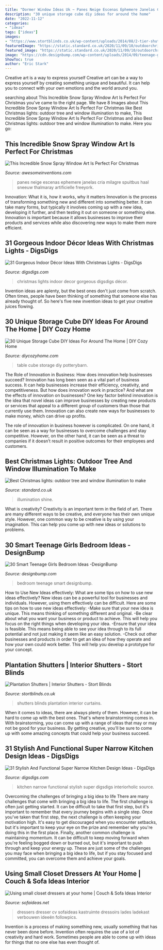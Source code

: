 ```yaml
---
title: "Dormer Window Ideas Uk ~ Panes Neige Escenas Ephemere Janelas Cria Milagre Spuitbus Haal Sneeuw Thalmaray Artificielle Freeyork"
description: "30 unique storage cube diy ideas for around the home"
date: "2022-11-12"
categories:
- "ideas"
tags: ["ideas"]
images:
- "https://www.stortblinds.co.uk/wp-content/uploads/2014/08/2-tier-shut.jpg"
featuredImage: "https://static.standard.co.uk/2020/11/09/10/outdoorchristmaslightsamazonjpg?width=1200&amp;width=1200&amp;auto=webp&amp;quality=75"
featured_image: "https://static.standard.co.uk/2020/11/09/10/outdoorchristmaslightsamazonjpg?width=1200&amp;width=1200&amp;auto=webp&amp;quality=75"
image: "https://cdn.designbump.com/wp-content/uploads/2014/09/teenage-girl-bedroom-ideaas-028.jpg"
ShowToc: true
author: "Eric Stark"
---
```



Creative art is a way to express yourself
Creative art can be a way to express yourself by creating something unique and beautiful. It can help you to connect with your own emotions and the world around you.

	

		
searching about This Incredible Snow Spray Window Art Is Perfect For Christmas you've came to the right page. We have 8 Images about This Incredible Snow Spray Window Art Is Perfect For Christmas like Best Christmas lights: outdoor tree and window illumination to make, This Incredible Snow Spray Window Art Is Perfect For Christmas and also Best Christmas lights: outdoor tree and window illumination to make. Here you go:
		
    
## This Incredible Snow Spray Window Art Is Perfect For Christmas

<img loading=lazy src="https://www.awesomeinventions.com/wp-content/uploads/2015/12/windows-santa-art.jpg" onerror="this.onerror=null;this.src='https://tse4.mm.bing.net/th?id=OIP.g_LRw6g-yBaqRoe5_hF7ngHaFj&amp;pid=15.1';" alt="This Incredible Snow Spray Window Art Is Perfect For Christmas">

_Source: awesomeinventions.com_

>panes neige escenas ephemere janelas cria milagre spuitbus haal sneeuw thalmaray artificielle freeyork. 

	

Innovation: What it is, how it works, why it matters
Innovation is the process of transforming something new and different into something better. It can take many forms, but typically it involves coming up with a new idea, developing it further, and then testing it out on someone or something else. Innovation is important because it allows businesses to improve their products and services while also discovering new ways to make them more efficient.

    
## 31 Gorgeous Indoor Décor Ideas With Christmas Lights - DigsDigs

<img loading=lazy src="https://www.digsdigs.com/photos/gorgeous-indoor-decor-ideas-with-christmas-lights-5-554x738.jpg" onerror="this.onerror=null;this.src='https://tse4.mm.bing.net/th?id=OIP.dOZknTYCCtNF520DhU1YrAHaJ3&amp;pid=15.1';" alt="31 Gorgeous Indoor Décor Ideas With Christmas Lights - DigsDigs">

_Source: digsdigs.com_

>christmas lights indoor decor gorgeous digsdigs décor. 

	

Invention ideas are aplenty, but the best ones don't just come from scratch. Often times, people have been thinking of something that someone else has already thought of. So here's five new invention ideas to get your creative juices flowing.

    
## 30 Unique Storage Cube DIY Ideas For Around The Home | DIY Cozy Home

<img loading=lazy src="http://diycozyhome.com/wp-content/uploads/2016/05/table-set.jpg" onerror="this.onerror=null;this.src='https://tse1.mm.bing.net/th?id=OIP.xp8VHuVsX4E7aP6613UB_AHaGp&amp;pid=15.1';" alt="30 Unique Storage Cube DIY Ideas For Around The Home | DIY Cozy Home">

_Source: diycozyhome.com_

>table cube storage diy potterybarn. 

	

The Role of Innovation in Business: How does innovation help businesses succeed?
Innovation has long been seen as a vital part of business success. It can help businesses increase their efficiency, creativity, and competitiveness. But how does innovation work in practice? And what are the effects of innovation on businesses?
One key factor behind innovation is the idea that novel ideas can improve businesses by creating new products or services that appeal to a different group of customers than those that currently use them. Innovation can also create new ways for businesses to make money, which can drive up profits.

The role of innovation in business however is complicated. On one hand, it can be seen as a way for businesses to overcome challenges and stay competitive. However, on the other hand, it can be seen as a threat to companies if it doesn’t result in positive outcomes for their employees and customers.

    
## Best Christmas Lights: Outdoor Tree And Window Illumination To Make

<img loading=lazy src="https://static.standard.co.uk/2020/11/09/10/outdoorchristmaslightsamazonjpg?width=1200&amp;width=1200&amp;auto=webp&amp;quality=75" onerror="this.onerror=null;this.src='https://tse4.mm.bing.net/th?id=OIP.uG9oJrTqqdbPOQQWZnUIVAHaE8&amp;pid=15.1';" alt="Best Christmas lights: outdoor tree and window illumination to make">

_Source: standard.co.uk_

>illumination shine. 

	

What is creativity?
Creativity is an important term in the field of art. There are many different ways to be creative, and everyone has their own unique style. However, one common way to be creative is by using your imagination. This can help you come up with new ideas or solutions to problems.

    
## 30 Smart Teenage Girls Bedroom Ideas -DesignBump

<img loading=lazy src="https://cdn.designbump.com/wp-content/uploads/2014/09/teenage-girl-bedroom-ideaas-028.jpg" onerror="this.onerror=null;this.src='https://tse1.mm.bing.net/th?id=OIP.9RJzcJ0_BMRBPDPdJ2FTSQHaK_&amp;pid=15.1';" alt="30 Smart Teenage Girls Bedroom Ideas -DesignBump">

_Source: designbump.com_

>bedroom teenage smart designbump. 

	

How to Use New Ideas effectively: What are some tips on how to use new ideas effectively?
New ideas can be a powerful tool for businesses and individuals. However, using them effectively can be difficult. Here are some tips on how to use new ideas effectively: 
-Make sure that your new idea is unique. This means thinking of something different and original. 
-Be clear about what you want your business or product to achieve. This will help you focus on the right things when developing your idea. 
-Ensure that your idea is feasible. This means being able to see your idea through to its full potential and not just making it seem like an easy solution. 
-Check out other businesses and products in order to get an idea of how they operate and how your own could work better. This will help you develop a prototype for your concept.

    
## Plantation Shutters | Interior Shutters - Stort Blinds

<img loading=lazy src="https://www.stortblinds.co.uk/wp-content/uploads/2014/08/2-tier-shut.jpg" onerror="this.onerror=null;this.src='https://tse1.mm.bing.net/th?id=OIP.xBYa8iX4S3ZM_gzZmSUuoQHaJF&amp;pid=15.1';" alt="Plantation Shutters | Interior Shutters - Stort Blinds">

_Source: stortblinds.co.uk_

>shutters blinds plantation interior curtains. 

	

When it comes to ideas, there are always plenty of them. However, it can be hard to come up with the best ones. That's where brainstorming comes in. With brainstorming, you can come up with a range of ideas that may or may not be good for your business. By getting creative, you'll be sure to come up with some amazing concepts that could help your business succeed.

    
## 31 Stylish And Functional Super Narrow Kitchen Design Ideas - DigsDigs

<img loading=lazy src="http://www.digsdigs.com/photos/stylish-and-functional-narrow-kitchen-design-ideas-13-554x739.jpg" onerror="this.onerror=null;this.src='https://tse2.mm.bing.net/th?id=OIP.9JG__Da9odZR8WePSGb_AgHaJ4&amp;pid=15.1';" alt="31 Stylish And Functional Super Narrow Kitchen Design Ideas - DigsDigs">

_Source: digsdigs.com_

>kitchen narrow functional stylish super digsdigs interiorholic source. 

	

Overcoming the challenges of bringing a big idea to life
There are many challenges that come with bringing a big idea to life. The first challenge is often just getting started. It can be difficult to take that first step, but it's important to remember that every journey begins with a single step. Once you've taken that first step, the next challenge is often keeping your motivation high. It's easy to get discouraged when you encounter setbacks, but it's important to keep your eye on the prize and remember why you're doing this in the first place. Finally, another common challenge is maintaining momentum. It can be difficult to keep moving forward when you're feeling bogged down or burned out, but it's important to push through and keep your energy up. These are just some of the challenges you may face when bringing a big idea to life, but if you stay focused and committed, you can overcome them and achieve your goals.

    
## Using Small Closet Dressers At Your Home | Couch &amp; Sofa Ideas Interior

<img loading=lazy src="https://sofaideas.net/wp-content/uploads/2014/11/bedroom-closet-dressers.jpg" onerror="this.onerror=null;this.src='https://tse3.mm.bing.net/th?id=OIP.kedjXZmvgMe8393yEHmRkwHaLG&amp;pid=15.1';" alt="Using small closet dressers at your home | Couch &amp; Sofa Ideas Interior">

_Source: sofaideas.net_

>dressers dresser cv sofaideas kastruimte dressoirs lades ladekast verbouwen ideeën followpics. 

	

Invention is a process of making something new, usually something that has never been done before. Invention often requires the use of a lot of creativity and hard work. Sometimes people are able to come up with ideas for things that no one else has even thought of.

